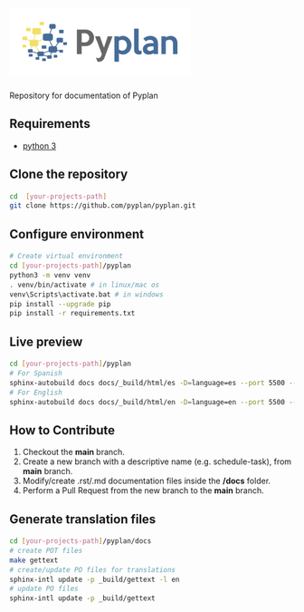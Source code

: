 # ![Pyplan](./docs/images/logo.png)

Repository for documentation of Pyplan

## Requirements

* [python 3](https://www.python.org/downloads/)

## Clone the repository

``` bash
cd  [your-projects-path]
git clone https://github.com/pyplan/pyplan.git
```

## Configure environment

``` bash
# Create virtual environment
cd [your-projects-path]/pyplan
python3 -m venv venv
. venv/bin/activate # in linux/mac os
venv\Scripts\activate.bat # in windows
pip install --upgrade pip
pip install -r requirements.txt
```

## Live preview

``` bash
cd [your-projects-path]/pyplan
# For Spanish
sphinx-autobuild docs docs/_build/html/es -D=language=es --port 5500 --open-browser
# For English
sphinx-autobuild docs docs/_build/html/en -D=language=en --port 5500 --open-browser
```


## How to Contribute

1. Checkout the **main** branch.
2. Create a new branch with a descriptive name (e.g. schedule-task), from **main** branch.
3. Modify/create .rst/.md documentation files inside the **/docs** folder.
4. Perform a Pull Request from the new branch to the **main** branch.


## Generate translation files

``` bash
cd [your-projects-path]/pyplan/docs
# create POT files
make gettext
# create/update PO files for translations
sphinx-intl update -p _build/gettext -l en
# update PO files
sphinx-intl update -p _build/gettext
```
